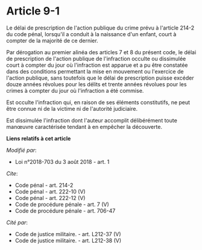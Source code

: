 # Article 9-1

Le délai de prescription de l'action publique du crime prévu à l'article 214-2 du code pénal, lorsqu'il a conduit à la
naissance d'un enfant, court à compter de la majorité de ce dernier.

Par dérogation au premier alinéa des articles 7 et 8 du présent code, le délai de prescription de l'action publique de
l'infraction occulte ou dissimulée court à compter du jour où l'infraction est apparue et a pu être constatée dans des
conditions permettant la mise en mouvement ou l'exercice de l'action publique, sans toutefois que le délai de prescription
puisse excéder douze années révolues pour les délits et trente années révolues pour les crimes à compter du jour où
l'infraction a été commise.

Est occulte l'infraction qui, en raison de ses éléments constitutifs, ne peut être connue ni de la victime ni de l'autorité
judiciaire.

Est dissimulée l'infraction dont l'auteur accomplit délibérément toute manœuvre caractérisée tendant à en empêcher la
découverte.

**Liens relatifs à cet article**

_Modifié par_:

  - Loi n°2018-703 du 3 août 2018 - art. 1

_Cite_:

  - Code pénal - art. 214-2
  - Code pénal - art. 222-10 (V)
  - Code pénal - art. 222-12 (V)
  - Code de procédure pénale - art. 7 (V)
  - Code de procédure pénale - art. 706-47

_Cité par_:

  - Code de justice militaire. - art. L212-37 (V)
  - Code de justice militaire. - art. L212-38 (V)
